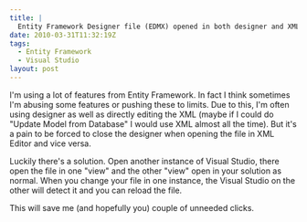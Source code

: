 ```yaml
---
title: |
  Entity Framework Designer file (EDMX) opened in both designer and XML Editor
date: 2010-03-31T11:32:19Z
tags:
  - Entity Framework
  - Visual Studio
layout: post
---
```

I'm using a lot of features from Entity Framework. In fact I think sometimes I'm abusing some features or pushing these to limits. Due to this, I'm often using designer as well as directly editing the XML (maybe if I could do "Update Model from Database" I would use XML almost all the time). But it's a pain to be forced to close the designer when opening the file in XML Editor and vice versa.

Luckily there's a solution. Open another instance of Visual Studio, there open the file in one "view" and the other "view" open in your solution as normal. When you change your file in one instance, the Visual Studio on the other will detect it and you can reload the file.

This will save me (and hopefully you) couple of unneeded clicks.